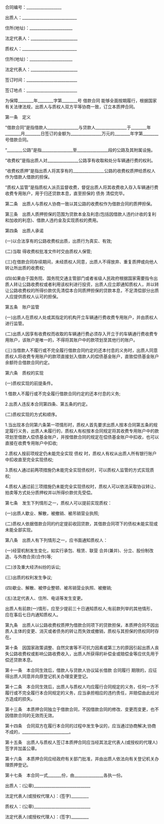 
 


合同编号：__________________


出质人：____________________________


住所(地址)：______________________


法定代表人：________________________


质权人：____________________________


住所(地址)：______________________


法定代表人：________________________


签订时间：__________________________


签订地点：__________________________


为保障________年________字第________号
借款合同
能够全面按期履行，根据国家有关法律法规，出质人与质权人双方平等协商一致，订立本质押合同。


第一条　定义


“借款合同”是指借款人________________与贷款人________________于________年________月________日签订的金额为________________万元的________年字第________号借款合同。


“________公路”是指________________至________________段的公路及其附属设施。


“收费权”是指出质人对________________公路享有收取和处分车辆通行费的权利。


“收费权质押”是指出质人将其享有的________________公路的收费权质押给质权人作为借款人借款的担保。


“质权人监管”是指质权人派员监督收费，督促出质人将其收费收入存入车辆通行费收费专用账户，用于归还贷款本息，直至担保的
债务
清偿完毕。


第二条　出质人与质权人协商一致以其公路的收费权作为借款合同的质押担保。


第三条　出质人质押担保的范围为贷款本金及利息(包括因借款人违约计收的复利和加收的利息)、借款人违约金及实现质权的费用。


第四条　出质人承诺


(一)以合法享有的公路收费权出质，出质行为真实、有效;


(二)当取 得收费权批准文件时交由质权人保管;


(三)在借款合同存续期间，未经质权人同意，出质人不得放弃、重复质押或向他人转让所出质的收费权;


(四)如果由于国务院、国务院交通主管部门或者省级人民政府根据国家需要指令出质人转让公路收费权或者利用该权利进行投资，出质人应立即通知质权人，并以转让公路收费权的所得价款优先清偿本合同质押担保的贷款本息，不足清偿部分出质人应提供质权人认可的担保。


第五条　账户监管


(一)出质人在质权人处或其指定的机构开立车辆通行费收费专用账户，并由质权人进行监管。


(二)出质人因享有收费权而收取的车辆通行费必须存入开立于的车辆通行费收费专用账户，该账户是唯一的，不得将其账户中的款项划至其他行的账户。


(三)当借款人不履行或不完全履行借款合同约定的还本付息的义务时，出质人同意质权人将收费专用账户的款项直接划入借款人的偿债基金账户，直致偿债基金账户余额符合借款合同约定。


第六条　质权的实现


(一)质权实现的前提条件。


1.借款人不履行或不完全履行借款合同约定的还本付息的义务;


2.出质人违反本合同第四条、第五条的约定。


(二)质权实现的方式和顺序。


1.当出现本合同第六条第一项情形时，质权人首先要求出质人按本合同第五条的规定履行义务，出质人未履行的，质权人有权按本合同规定将其收费专用账户中的款项划至借款人偿债基金账户，并按借款合同的规定在偿债基金账户中扣收，也可以直接在收费专用账户中扣收;


2.质权人按前项规定仍未能完全实现
债权
时，质权人有权从出质人所有银行账户中扣收直至完全实现债权;


3.质权人通过前两项措施仍未能完全实现债权时，可以质权人监管的方式实现质权;


4.质权人通过前三项措施仍未能完全实现债权时，质权人可以依法采取协议转让、拍卖等方式处分质押权并以所得价款优先受偿。


第七条　发生下列情形之一，质权人可以提前实现质权：


(一)出质人歇业、解散，被撤销、被吊销营业执照;


(二)质权人依据借款合同的约定提前收回贷款，其借款合同项下的债权未能实现或未能全部实现。


第八条　出质人有下列情形之一，应书面通知质权人：


(一)经营机制发生变化，如实行承包、租赁、联营 合并(兼并)、分立、股份制改造、与外商合资(合作)等;


(二)涉及重大经济纠纷的诉讼;


(三)出质的权利发生争议;


(四)歇业、解散、被停业整顿、被吊销营业执照、被撤销;


(五)法定代表人、住所、电话等发生变更。


出质人有前款(一)情形，应至少提前三十日通知质权人;有前款列举的其他情形，应在事后七日内通知质权人。


第九条　出质人以公路收费权质押为借款合同项下的贷款担保，本质押合同不因出质人主体的变更、消灭或者债务的转让而失效或撤销，质权与其担保的债权同时存在。


第十条　因国家政策调整、自然灾害等不可抗力因素或第三方的原因引起出质人丧失公路收费权或影响公路收费收入，出质人所获得的补偿金或赔偿金等应优先用于偿还贷款本息。


第十一条　本合同生效后，借款人与贷款人协议延长借款
合同履行
期限的，应征得出质人同意并向原登记机关办理变更登记。


第十二条　本合同生效后，出质人与质权人均应履行合同规定的义务，任何一方不履行或不完全履行本合同规定的义务，应当承担相应的违约责任，并赔偿由此给对方造成的损失。


第十三条　本质押合同独立于借款合同，不因借款合同的修改、变更而变更，也不因借款合同的无效而无效。


第十四条　合同双方在履行本合同的过程中发生争议的，应当通过协商解决;协商不成的，________________________。


第十五条　出质人与质权人签订本质押合同应当经其法定代表人(或授权的代理人)签字并加盖公章。


第十六条　本质押合同应经政府有关部门批准，并由出质人依法向有关登记机关办理质押登记。


第十七条　本合同一式_______份，由_______________各执一份。


出质人：(公章)_____________________________


法定代表人(或授权代理人)：(签字)_________


质权人：(公章)_____________________________


法定代表人(或授权代理人)：(签字)_________




 


 

 
 
 
 
 
  


  
 

  


  


  
 
 
 
 


